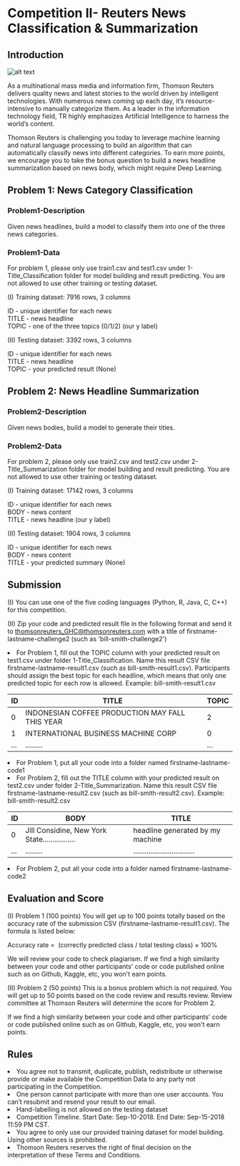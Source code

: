 # Competition II- Reuters News Classification & Summarization
## Introduction 

![alt text](https://github.com/katherine-shiqi/TR-DataChallenge1/blob/master/git_image/1.png)

As a multinational mass media and information firm, Thomson Reuters delivers quality news and latest stories to the world driven by intelligent technologies. With numerous news coming up each day, it’s resource-intensive to manually categorize them. As a leader in the information technology field, TR highly emphasizes Artificial Intelligence to harness the world’s content.

Thomson Reuters is challenging you today to leverage machine learning and natural language processing to build an algorithm that can automatically classify news into different categories. To earn more points, we encourage you to take the bonus question to build a news headline summarization based on news body, which might require Deep Learning. 

## Problem 1: News Category Classification
### Problem1-Description
Given news headlines, build a model to classify them into one of the three news categories.  <br>

### Problem1-Data
For problem 1, please only use train1.csv and test1.csv under 1-Title_Classification folder for model building and result predicting. You are not allowed to use other training or testing dataset.

(I) Training dataset:  7916 rows, 3 columns

ID     -    unique identifier for each news <br>
TITLE  -    news headline<br>
TOPIC  -    one of the three topics (0/1/2) (our y label)

(II) Testing dataset:   3392 rows, 3 columns

ID     -    unique identifier for each news <br>
TITLE  -    news headline<br>
TOPIC  -    your predicted result (None)


## Problem 2: News Headline Summarization
### Problem2-Description
Given news bodies, build a model to generate their titles.  <br>


### Problem2-Data
For problem 2, please only use train2.csv and test2.csv under 2-Title_Summarization folder for model building and result predicting. You are not allowed to use other training or testing dataset.

(I) Training dataset:  17142 rows, 3 columns

ID     -    unique identifier for each news <br>
BODY   -    news content<br>
TITLE  -    news headline (our y label)

(II) Testing dataset:   1904 rows, 3 columns

ID     -    unique identifier for each news <br>
BODY   -    news content<br>
TITLE  -    your predicted summary (None)


## Submission 
(I) You can use one of the five coding languages (Python, R, Java, C, C++) for this competition. <br>

(II) Zip your code and predicted result file in the following format and send it to thomsonreuters_GHC@thomsonreuters.com with a title of firstname-lastname-challenge2 (such as 'bill-smith-challenge2') <br>

<li>For Problem 1, fill out the TOPIC column with your predicted result on test1.csv under folder 1-Title_Classification. Name this result CSV file firstname-lastname-result1.csv (such as bill-smith-result1.csv). Participants should assign the best topic for each headline, which means that only one predicted topic for each row is allowed. Example: bill-smith-result1.csv</li>

| ID      |                   TITLE                         | TOPIC |
| ------- | ------------------------------------------------| ----- |
| 0       | INDONESIAN COFFEE PRODUCTION MAY FALL THIS YEAR | 2     |
| 1       | INTERNATIONAL BUSINESS MACHINE CORP             | 0     |
| ...     | .........                                       | ...   |

<li>For Problem 1, put all your code into a folder named firstname-lastname-code1</li>

<li>For Problem 2, fill out the TITLE column with your predicted result on test2.csv under folder 2-Title_Summarization. Name this result CSV file firstname-lastname-result2.csv (such as bill-smith-result2.csv). Example: bill-smith-result2.csv</li>

| ID      |                   BODY                          |             TITLE                  |
| ------- | ------------------------------------------------| ---------------------------------- |
| 0       | Jill Considine, New York State................. | headline generated by my machine   |
| ...     | .........                                       | ................................   |

<li>For Problem 2, put all your code into a folder named firstname-lastname-code2</li>


## Evaluation and Score

(I) Problem 1 (100 points)
You will get up to 100 points totally based on the accuracy rate of the submission CSV (firstname-lastname-result1.csv). The formula is listed below:

Accuracy rate =  (correctly predicted class / total testing class) × 100%

We will review your code to check plagiarism. If we find a high similarity between your code and other participants' code or code published online such as on Github, Kaggle, etc, you won't earn points. 

(II) Problem 2 (50 points)
This is a bonus problem which is not required. You will get up to 50 points based on the code review and results review. Review committee at Thomson Reuters will determine the score for Problem 2.

If we find a high similarity between your code and other participants' code or code published online such as on Github, Kaggle, etc, you won't earn points. 


## Rules
<li>You agree not to transmit, duplicate, publish, redistribute or otherwise provide or make available the Competition Data to any party not participating in the Competition. </li>
<li>One person cannot participate with more than one user accounts.  You can’t resubmit and resend your result to our email. </li>
<li>Hand-labelling is not allowed on the testing dataset</li>
<li>Competition Timeline.  Start Date: Sep-10-2018.  End Date: Sep-15-2018 11:59 PM CST. </li>
<li>You agree to only use our provided training dataset for model building. Using other sources is prohibited.</li>
<li>Thomson Reuters reserves the right of final decision on the interpretation of these Terms and Conditions.</li>